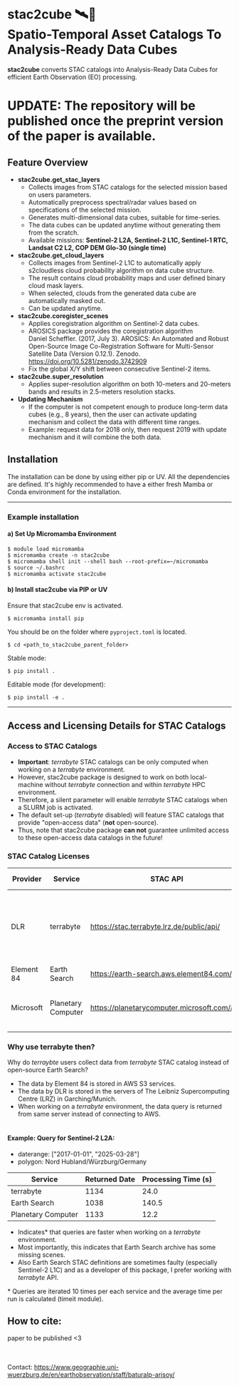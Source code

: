 # stac2cube 🛰️🧊<br> Spatio-Temporal Asset Catalogs To Analysis-Ready Data Cubes
**stac2cube** converts STAC catalogs into Analysis-Ready Data Cubes for efficient Earth Observation (EO) processing.

# UPDATE: The repository will be published once the preprint version of the paper is available. 

## Feature Overview
- **stac2cube.get_stac_layers**
    - Collects images from STAC catalogs for the selected mission based on users parameters.
    - Automatically preprocess spectral/radar values based on specifications of the selected mission.
    - Generates multi-dimensional data cubes, suitable for time-series.
    - The data cubes can be updated anytime without generating them from the scratch.
    - Available missions: **Sentinel-2 L2A, Sentinel-2 L1C, Sentinel-1 RTC, Landsat C2 L2, COP DEM Glo-30 (single time)**
- **stac2cube.get_cloud_layers**
    - Collects images from Sentinel-2 L1C to automatically apply s2cloudless cloud probability algorithm on data cube structure.
    - The result contains cloud probability maps and user defined binary cloud mask layers.
    - When selected, clouds from the generated data cube are automatically masked out.
    - Can be updated anytime.
- **stac2cube.coregister_scenes**
    - Applies coregistration algorithm on Sentinel-2 data cubes.
    - AROSICS package provides the coregistration algorithm<br>
    Daniel Scheffler. (2017, July 3). AROSICS: An Automated and Robust Open-Source Image Co-Registration Software for Multi-Sensor Satellite Data (Version 0.12.1). Zenodo. https://doi.org/10.5281/zenodo.3742909
    - Fix the global X/Y shift between consecutive Sentinel-2 items.
 - **stac2cube.super_resolution**
    - Applies super-resolution algorithm on both 10-meters and 20-meters bands and results in 2.5-meters resolution stacks.
 - **Updating Mechanism**
    - If the computer is not competent enough to produce long-term data cubes (e.g., 8 years), then the user can activate updating mechanism and collect the data with different time ranges.
    - Example: request data for 2018 only, then request 2019 with update mechanism and it will combine the both data. 
    


## Installation

The installation can be done by using either pip or UV. All the dependencies are defined. It's highly recommended to have a either fresh Mamba or Conda environment for the installation.

---



### Example installation

#### a) Set Up Micromamba Environment
    $ module load micromamba
    $ micromamba create -n stac2cube
    $ micromamba shell init --shell bash --root-prefix=~/micromamba
    $ source ~/.bashrc
    $ micromamba activate stac2cube

#### b) Install stac2cube via PIP or UV
Ensure that stac2cube env is activated.

    $ micromamba install pip
You should be on the folder where `pyproject.toml` is located.

    $ cd <path_to_stac2cube_parent_folder>

Stable mode:<br>

    $ pip install .

Editable mode (for development):<br>

    $ pip install -e .

---


## Access and Licensing Details for STAC Catalogs

### Access to STAC Catalogs

- **Important**: _terrabyte_ STAC catalogs can be only computed when working on a _terrabyte_ environment.<br>
- However, stac2cube package is designed to work on both local-machine without _terrabyte_ connection and within _terrabyte_ HPC environment.<br>
- Therefore, a silent parameter will enable _terrabyte_ STAC catalogs when a SLURM job is activated.<br>
- The default set-up (_terrabyte_ disabled) will feature STAC catalogs that provide "open-access data" (**not** open-source).<br>
- Thus, note that stac2cube package **can not** guarantee unlimited access to these open-access data catalogs in the future!

### STAC Catalog Licenses

| Provider   | Service           | STAC API                                        | License                                                                                      | Open-Access | Open-Source |
|------------|-------------------|-------------------------------------------------|----------------------------------------------------------------------------------------------|-------------|-------------|
| DLR        | terrabyte         | https://stac.terrabyte.lrz.de/public/api/       | MIT License Copyright (c) 2024 Deutsches Zentrum für Luft- und Raumfahrt e.V.                | No          | No          |
| Element 84 | Earth Search      | https://earth-search.aws.element84.com/v1/      | Apache License 2.0                                                                           | Yes         | Yes         |
| Microsoft  | Planetary Computer| https://planetarycomputer.microsoft.com/api/    | MIT License Copyright (c) Microsoft Corporation.                                             | Yes         | No          |

### Why use terrabyte then?

Why do _terraybte_ users collect data from _terrabyte_ STAC catalog instead of  open-source Earth Search?

- The data by Element 84 is stored in AWS S3 services. 
- The data by DLR is stored in the servers of The Leibniz Supercomputing Centre (LRZ) in Garching/Munich.
- When working on a _terrabyte_ environment, the data query is returned from same server instead of connecting to AWS. <br><br>

#### **Example**: Query for Sentinel-2 L2A: 
- daterange: ["2017-01-01", "2025-03-28"]
- polygon: Nord Hubland/Würzburg/Germany<br>

| Service          | Returned Date  | Processing Time (s)|
|------------------|----------------|--------------------|
|terrabyte         | 1134           | 24.0               |
|Earth Search      | 1038           | 140.5              |
|Planetary Computer| 1133           | 12.2               |

- Indicates* that queries are faster when working on a _terrabyte_ environment.
- Most importantly, this indicates that Earth Search archive has some missing scenes.
- Also Earth Search STAC definitions are sometimes faulty (especially Sentinel-2 L1C) and as a developer of this package, I prefer working with _terrabyte_ API.

\* Queries are iterated 10 times per each service and the average time per run is calculated (timeit module).

## How to cite:
paper to be published <3

<br><br>
Contact: https://www.geographie.uni-wuerzburg.de/en/earthobservation/staff/baturalp-arisoy/
